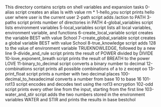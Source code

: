 This directory contains scripts on shell variables and expansion tasks
0-alias script creates an alias ls with value rm *
1-hello_you script prints hello user where user is the current user
2-path script adds /action to PATH
3-paths script prints number of directories in PATH
4-global_variables script lists environment variables
5-local_variables script lists all local variables, environment variable, and functions
6-create_local_variable script creates the variable BEST with value School
7-create_global_variable script creates a global variable BEST with value School
8-true_knowledge script adds 128 to the value of environment variable TRUEKNOWLEDGE, followed by a new line
9-divide_and_rule script prints the result of POWER divided by DIVIDE
10-love_exponent_breath script prints the result of BREATH to the power LOVE
 11-binary_to_decimal script converts a binary number to decimal
12-combinations script prints all possible combinations of a to z except oo
13-print_float script prints a number with two decimal places
100-decimal_to_hexadecimal converts a number from base 10 to base 16
101-rot13 script encodes and decodes text using the rot13 encryption
102-odd script prints every other line from the input, starting from the first line
103-water_and_stir script adds the two numbers stored in the environment variables WATER and STIR and prints the results in base bestchol
